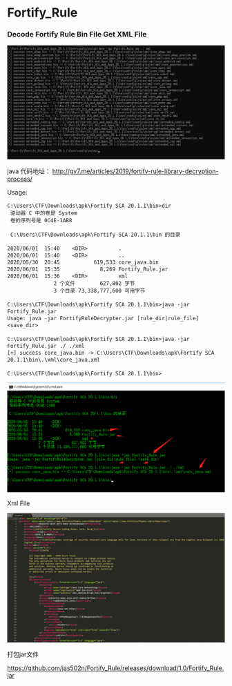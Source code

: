 # Fortify_Rule

### Decode Fortify Rule Bin File Get XML File
![](./rule.png)

java 代码地址： http://gv7.me/articles/2019/fortify-rule-library-decryption-process/

Usage:

```
C:\Users\CTF\Downloads\apk\Fortify SCA 20.1.1\bin>dir
 驱动器 C 中的卷是 System
 卷的序列号是 0C4E-1AB8

 C:\Users\CTF\Downloads\apk\Fortify SCA 20.1.1\bin 的目录

2020/06/01  15:40    <DIR>          .
2020/06/01  15:40    <DIR>          ..
2020/05/30  20:45           619,533 core_java.bin
2020/06/01  15:35             8,269 Fortify_Rule.jar
2020/06/01  15:36    <DIR>          xml
               2 个文件        627,802 字节
               3 个目录 73,338,777,600 可用字节

C:\Users\CTF\Downloads\apk\Fortify SCA 20.1.1\bin>java -jar Fortify_Rule.jar
Usage: java -jar FortifyRuleDecrypter.jar [rule_dir|rule_file] <save_dir>

C:\Users\CTF\Downloads\apk\Fortify SCA 20.1.1\bin>java -jar Fortify_Rule.jar ./ ./xml
[+] success core_java.bin -> C:\Users\CTF\Downloads\apk\Fortify SCA 20.1.1\bin\.\xml\core_java.xml

C:\Users\CTF\Downloads\apk\Fortify SCA 20.1.1\bin>
```

![](./decode.png)

Xml File

![](./xml.png)

打包jar文件

https://github.com/jas502n/Fortify_Rule/releases/download/1.0/Fortify_Rule.jar

